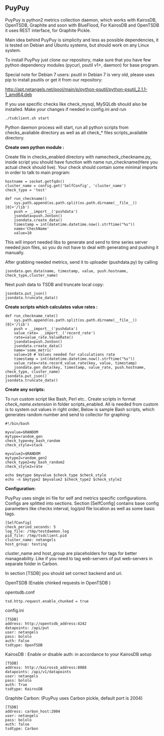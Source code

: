 **PuyPuy**
---------
PuyPuy is python2 metrics collection daemon, which works with KairosDB, OpenTSDB, Graphite and soon with BlueFlood, For KairosDB and OpenTSDB it uses REST interface, for Graphite Pickle.

Main idea behind PuyPuy is simplicity and less as possible dependencies, it is tested on Debian and Ubuntu systems, but should work on any Linux system.   

To install PuyPuy just clone our repository, make sure that you have few python dependency modules (pycurl, psutil v1+, daemon) for base program.

Special note for Debian 7 users: psutil in Debian 7 is very old, please uses pip to install psutils or get it from our repository: 

http://apt.netangels.net/pool/main/p/python-psutil/python-psutil_2.1.1-1_amd64.deb

If you use specific checks like check_mysql, MySQLdb should also be installed.
Make your changes if needed in config.ini and run 

    ./tsdclient.sh start
     
Python daemon process will start, run all python scripts from checks_avaliable directory as well as all check_* files scripts_available directory. 

**Create own python module :**

Create file in checks_enabled directory with namecheck_checkname.py, inside script you should have function with name run_checkname(Here you actual check should live). 
Your check should contain some  minimal imports in order to talk to main program: 

	hostname = socket.getfqdn()
	cluster_name = config.get('SelfConfig', 'cluster_name')
	check_type = 'test'

	def run_checkname()
	    sys.path.append(os.path.split(os.path.dirname(__file__))[0]+'/lib')
	    push = __import__('pushdata')
	    jsondata=push.JonSon()
	    jsondata.create_data()
	    timestamp = int(datetime.datetime.now().strftime("%s"))
		name='CheckName'
	    value=10

This will import needed libs to generate and send to time series server needed json files, so you do not have to deal with generating and pushing it manually. 

After grabbing needed metrics, send it to uploader (pushdata.py) by calling 
			
	jsondata.gen_data(name, timestamp, value, push.hostname, check_type,cluster_name)

Next push data to TSDB and truncate local copy: 

	jsondata.put_json()
	jsondata.truncate_data()

**Create scripts which calculates value rates :** 

	def run_checkname_rate()
	    sys.path.append(os.path.split(os.path.dirname(__file__))[0]+'/lib')
	    push = __import__('pushdata')
	    value_rate= __import__('record_rate')
	    rate=value_rate.ValueRate()
	    jsondata=push.JonSon()
	    jsondata.create_data()
	    name='some_metric'
	    value=10 # Values needed for calculations rate 
	    timestamp = int(datetime.datetime.now().strftime("%s"))
	    value_rate=rate.record_value_rate(key, value, timestamp)
		jsondata.gen_data(key, timestamp, value_rate, push.hostname, check_type, cluster_name)
	jsondata.put_json()
	jsondata.truncate_data()

**Create any scripts:**

To run custom script  like Bash, Perl etc.. Create scripts in format *check_name.extension* in folder scripts_enabled. 
All is needed from custom is to system out values in right order, Below is sample Bash scripts, which generates random number and send to collector for graphing:

	#!/bin/bash
		
	myvalue=$RANDOM
	mytype=random_gen
	check_type=my_bash_random
	check_style=stack
	
	myvalue2=$RANDOM
	mytype2=random_gen2
	check_type2=my_bash_random2
	check_style2=rate
	
	echo $mytype $myvalue $check_type $check_style
	echo -n $mytype2 $myvalue2 $check_type2 $check_style2

**Configuration:**

PuyPuy uses single ini file for self and metrics specific configurations. Configs are splitted into sections. 
Section [SelfConfig] contains base config parameters like checks interval, log/pid file location as well as some basic tags. 

    [SelfConfig]
    check_period_seconds: 5
    log_file: /tmp/testdaemon.log
    pid_file: /tmp/tsdclient.pid
    cluster_name: netangels
    host_group: testing

cluster_name and host_group are placeholders for tags for better manageability. Like if you need to tag web-servers of put web-servers in separate folder in Carbon. 

In section [TSDB] you should set correct backend and uri. 

OpenTSDB (Enable chinked requests in OpenTSDB )

opentsdb.conf

	tsd.http.request.enable_chunked = true

config.ini

	[TSDB]
	address: http://opentsdb_address:4242
	datapoints: /api/put
	user: netangels
	pass: bololo
	auth: False
	tsdtype: OpenTSDB

KairosDB : Enable or disable auth: in accordance to your KairosDB setup 

	[TSDB]
	address: http://kairossb_address:8088
	datapoints: /api/v1/datapoints
	user: netangels
	pass: bololo
	auth: True
	tsdtype: KairosDB

Graphite Carbon: (PuyPuy uses Carbon pickle, default port is 2004)

	[TSDB]
	address: carbon_host:2004
	user: netangels
	pass: bololo
	auth: false
	tsdtype: Carbon

